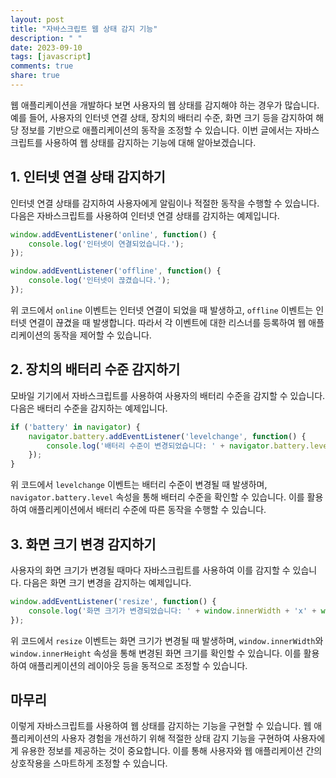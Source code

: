 ```yaml
---
layout: post
title: "자바스크립트 웹 상태 감지 기능"
description: " "
date: 2023-09-10
tags: [javascript]
comments: true
share: true
---
```


웹 애플리케이션을 개발하다 보면 사용자의 웹 상태를 감지해야 하는 경우가 많습니다. 예를 들어, 사용자의 인터넷 연결 상태, 장치의 배터리 수준, 화면 크기 등을 감지하여 해당 정보를 기반으로 애플리케이션의 동작을 조정할 수 있습니다. 이번 글에서는 자바스크립트를 사용하여 웹 상태를 감지하는 기능에 대해 알아보겠습니다.

## 1. 인터넷 연결 상태 감지하기

인터넷 연결 상태를 감지하여 사용자에게 알림이나 적절한 동작을 수행할 수 있습니다. 다음은 자바스크립트를 사용하여 인터넷 연결 상태를 감지하는 예제입니다.

```javascript
window.addEventListener('online', function() {
    console.log('인터넷이 연결되었습니다.');
});

window.addEventListener('offline', function() {
    console.log('인터넷이 끊겼습니다.');
});
```

위 코드에서 `online` 이벤트는 인터넷 연결이 되었을 때 발생하고, `offline` 이벤트는 인터넷 연결이 끊겼을 때 발생합니다. 따라서 각 이벤트에 대한 리스너를 등록하여 웹 애플리케이션의 동작을 제어할 수 있습니다.

## 2. 장치의 배터리 수준 감지하기

모바일 기기에서 자바스크립트를 사용하여 사용자의 배터리 수준을 감지할 수 있습니다. 다음은 배터리 수준을 감지하는 예제입니다.

```javascript
if ('battery' in navigator) {
    navigator.battery.addEventListener('levelchange', function() {
        console.log('배터리 수준이 변경되었습니다: ' + navigator.battery.level);
    });
}
```

위 코드에서 `levelchange` 이벤트는 배터리 수준이 변경될 때 발생하며, `navigator.battery.level` 속성을 통해 배터리 수준을 확인할 수 있습니다. 이를 활용하여 애플리케이션에서 배터리 수준에 따른 동작을 수행할 수 있습니다.

## 3. 화면 크기 변경 감지하기

사용자의 화면 크기가 변경될 때마다 자바스크립트를 사용하여 이를 감지할 수 있습니다. 다음은 화면 크기 변경을 감지하는 예제입니다.

```javascript
window.addEventListener('resize', function() {
    console.log('화면 크기가 변경되었습니다: ' + window.innerWidth + 'x' + window.innerHeight);
});
```

위 코드에서 `resize` 이벤트는 화면 크기가 변경될 때 발생하며, `window.innerWidth`와 `window.innerHeight` 속성을 통해 변경된 화면 크기를 확인할 수 있습니다. 이를 활용하여 애플리케이션의 레이아웃 등을 동적으로 조정할 수 있습니다.

## 마무리

이렇게 자바스크립트를 사용하여 웹 상태를 감지하는 기능을 구현할 수 있습니다. 웹 애플리케이션의 사용자 경험을 개선하기 위해 적절한 상태 감지 기능을 구현하여 사용자에게 유용한 정보를 제공하는 것이 중요합니다. 이를 통해 사용자와 웹 애플리케이션 간의 상호작용을 스마트하게 조정할 수 있습니다.